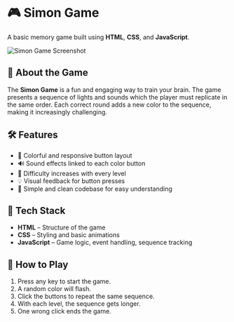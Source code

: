 # 🎮 Simon Game

A basic memory game built using **HTML**, **CSS**, and **JavaScript**.

![Simon Game Screenshot](./screenshot.png) <!-- Replace with your actual image path -->

## 🧠 About the Game

The **Simon Game** is a fun and engaging way to train your brain. The game presents a sequence of lights and sounds which the player must replicate in the same order. Each correct round adds a new color to the sequence, making it increasingly challenging.

## 🛠️ Features

- 🎨 Colorful and responsive button layout  
- 🔊 Sound effects linked to each color button  
- 🚀 Difficulty increases with every level  
- 💡 Visual feedback for button presses  
- 🧩 Simple and clean codebase for easy understanding

## 📁 Tech Stack

- **HTML** – Structure of the game  
- **CSS** – Styling and basic animations  
- **JavaScript** – Game logic, event handling, sequence tracking

## 🎯 How to Play

1. Press any key to start the game.  
2. A random color will flash.  
3. Click the buttons to repeat the same sequence.  
4. With each level, the sequence gets longer.  
5. One wrong click ends the game.
